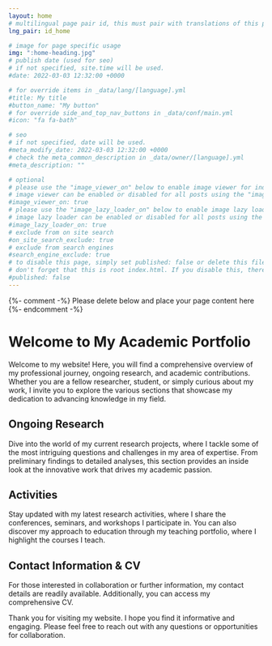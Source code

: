 ```yaml
---
layout: home
# multilingual page pair id, this must pair with translations of this page. (This name must be unique)
lng_pair: id_home

# image for page specific usage
img: ":home-heading.jpg"
# publish date (used for seo)
# if not specified, site.time will be used.
#date: 2022-03-03 12:32:00 +0000

# for override items in _data/lang/[language].yml
#title: My title
#button_name: "My button"
# for override side_and_top_nav_buttons in _data/conf/main.yml
#icon: "fa fa-bath"

# seo
# if not specified, date will be used.
#meta_modify_date: 2022-03-03 12:32:00 +0000
# check the meta_common_description in _data/owner/[language].yml
#meta_description: ""

# optional
# please use the "image_viewer_on" below to enable image viewer for individual pages or posts (_posts/ or [language]/_posts folders).
# image viewer can be enabled or disabled for all posts using the "image_viewer_posts: true" setting in _data/conf/main.yml.
#image_viewer_on: true
# please use the "image_lazy_loader_on" below to enable image lazy loader for individual pages or posts (_posts/ or [language]/_posts folders).
# image lazy loader can be enabled or disabled for all posts using the "image_lazy_loader_posts: true" setting in _data/conf/main.yml.
#image_lazy_loader_on: true
# exclude from on site search
#on_site_search_exclude: true
# exclude from search engines
#search_engine_exclude: true
# to disable this page, simply set published: false or delete this file
# don't forget that this is root index.html. If you disable this, there will be no index.html page to open
#published: false
---
```


{%- comment -%} Please delete below and place your page content here {%- endcomment -%}

<!-- Add your content below -->

# Welcome to My Academic Portfolio

Welcome to my website! Here, you will find a comprehensive overview of my professional journey, ongoing research, and academic contributions. Whether you are a fellow researcher, student, or simply curious about my work, I invite you to explore the various sections that showcase my dedication to advancing knowledge in my field.

## Ongoing Research
Dive into the world of my current research projects, where I tackle some of the most intriguing questions and challenges in my area of expertise. From preliminary findings to detailed analyses, this section provides an inside look at the innovative work that drives my academic passion.

## Activities
Stay updated with my latest research activities, where I share the conferences, seminars, and workshops I participate in. You can also discover my approach to education through my teaching portfolio, where I highlight the courses I teach.

## Contact Information & CV
For those interested in collaboration or further information, my contact details are readily available. Additionally, you can access my comprehensive CV.

Thank you for visiting my website. I hope you find it informative and engaging. Please feel free to reach out with any questions or opportunities for collaboration.
